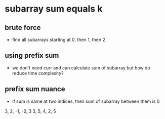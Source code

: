 # subarray sum equals k

## brute force

- find all subarrays starting at 0, then 1, then 2

## using prefix sum

- we don't need curr and can calculate sum of subarray
  but how do reduce time complexity?

## prefix sum nuance

- if sum is same at two indices, then sum of subarray between them is 0

3, 2, -1, -2, 3
3, 5, 4, 2, 5
